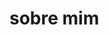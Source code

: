 # sobre mim 
<!--
**Alemaozinho123/Alemaozinho123** is a ✨ _special_ ✨ repository because its `README.md` (this file) appears on your GitHub profile.

Here are some ideas to get you started:

- 🔭 I’m currently working on ...
- 🌱 I’m currently learning ...
- 👯 I’m looking to collaborate on ...
- 🤔 I’m looking for help with ...
- 💬 Ask me 33333about ...
- 📫 How to reach mesmo: ...;p
- 😄 Pronouns: ...
- ⚡ Fun fact: ...
-->
